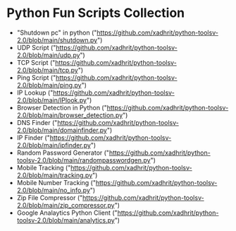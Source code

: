 #                                   Python Fun Scripts Collection  




* "Shutdown pc" in python  ("https://github.com/xadhrit/python-toolsv-2.0/blob/main/shutdown.py")
* UDP Script   ("https://github.com/xadhrit/python-toolsv-2.0/blob/main/udp.py")
* TCP Script  ("https://github.com/xadhrit/python-toolsv-2.0/blob/main/tcp.py")
* Ping Script  ("https://github.com/xadhrit/python-toolsv-2.0/blob/main/ping.py")
* IP Lookup    ("https://github.com/xadhrit/python-toolsv-2.0/blob/main/IPlook.py")
* Browser Detection in Python  ("https://github.com/xadhrit/python-toolsv-2.0/blob/main/browser_detection.py")
* DNS Finder    ("https://github.com/xadhrit/python-toolsv-2.0/blob/main/domainfinder.py")
* IP Finder      ("https://github.com/xadhrit/python-toolsv-2.0/blob/main/ipfinder.py")
* Random Password Generator  ("https://github.com/xadhrit/python-toolsv-2.0/blob/main/randompasswordgen.py")
* Mobile Tracking   ("https://github.com/xadhrit/python-toolsv-2.0/blob/main/tracking.py")
* Mobile Number Tracking ("https://github.com/xadhrit/python-toolsv-2.0/blob/main/no_info.py") 
* Zip File Compressor ("https://github.com/xadhrit/python-toolsv-2.0/blob/main/zip_compressor.py")
* Google Analaytics Python Client ("https://github.com/xadhrit/python-toolsv-2.0/blob/main/analytics.py")

